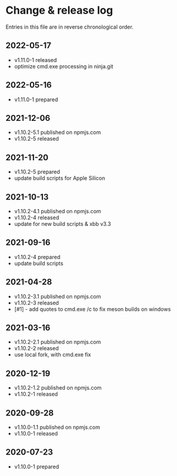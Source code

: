 # Change & release log

Entries in this file are in reverse chronological order.

## 2022-05-17

- v1.11.0-1 released
- optimize cmd.exe processing in ninja.git

## 2022-05-16

- v1.11.0-1 prepared

## 2021-12-06

- v1.10.2-5.1 published on npmjs.com
- v1.10.2-5 released

## 2021-11-20

- v1.10.2-5 prepared
- update build scripts for Apple Silicon

## 2021-10-13

- v1.10.2-4.1 published on npmjs.com
- v1.10.2-4 released
- update for new build scripts & xbb v3.3

## 2021-09-16

- v1.10.2-4 prepared
- update build scripts

## 2021-04-28

- v1.10.2-3.1 published on npmjs.com
- v1.10.2-3 released
- [#1] - add quotes to cmd.exe /c to fix meson builds on windows

## 2021-03-16

- v1.10.2-2.1 published on npmjs.com
- v1.10.2-2 released
- use local fork, with cmd.exe fix

## 2020-12-19

- v1.10.2-1.2 published on npmjs.com
- v1.10.2-1 released

## 2020-09-28

- v1.10.0-1.1 published on npmjs.com
- v1.10.0-1 released

## 2020-07-23

- v1.10.0-1 prepared

